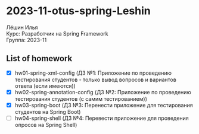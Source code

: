 # 2023-11-otus-spring-Leshin

Лёшин Илья  
Курс: Разработчик на Spring Framework  
Группа: 2023-11

## List of homework
- [x] hw01-spring-xml-config (ДЗ №1: Приложение по проведению тестирования студентов - только вывод вопросов и вариантов ответа (если имеются))
- [x] hw02-spring-annotation-config (ДЗ №2: Приложение по проведению тестирования студентов (с самим тестированием))
- [x] hw03-spring-boot (ДЗ №3: Перенести приложение для тестирования студентов на Spring Boot)
- [ ] hw04-spring-shell (ДЗ №4: Перевести приложение для проведения опросов на Spring Shell)